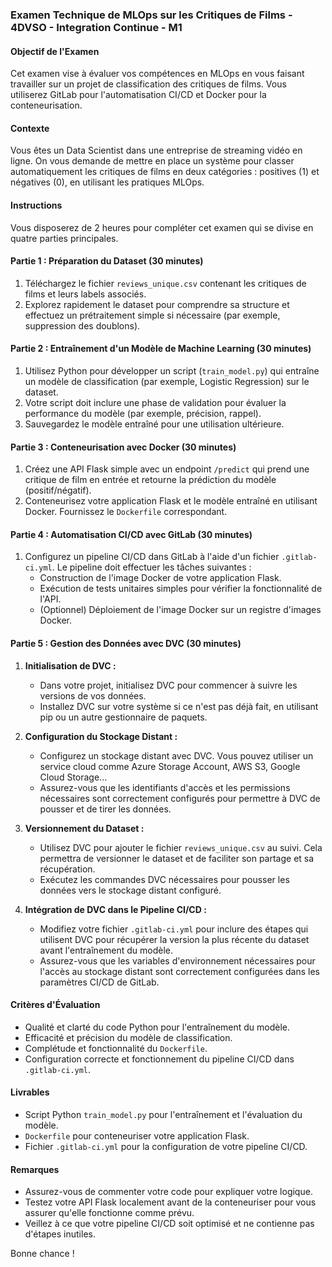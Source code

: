 ### Examen Technique de MLOps sur les Critiques de Films - 4DVSO - Integration Continue - M1

#### Objectif de l'Examen
Cet examen vise à évaluer vos compétences en MLOps en vous faisant travailler sur un projet de classification des critiques de films. Vous utiliserez GitLab pour l'automatisation CI/CD et Docker pour la conteneurisation.

#### Contexte
Vous êtes un Data Scientist dans une entreprise de streaming vidéo en ligne. On vous demande de mettre en place un système pour classer automatiquement les critiques de films en deux catégories : positives (1) et négatives (0), en utilisant les pratiques MLOps.

#### Instructions
Vous disposerez de 2 heures pour compléter cet examen qui se divise en quatre parties principales.

#### Partie 1 : Préparation du Dataset (30 minutes)
1. Téléchargez le fichier `reviews_unique.csv` contenant les critiques de films et leurs labels associés.
2. Explorez rapidement le dataset pour comprendre sa structure et effectuez un prétraitement simple si nécessaire (par exemple, suppression des doublons).

#### Partie 2 : Entraînement d'un Modèle de Machine Learning (30 minutes)
1. Utilisez Python pour développer un script (`train_model.py`) qui entraîne un modèle de classification (par exemple, Logistic Regression) sur le dataset.
2. Votre script doit inclure une phase de validation pour évaluer la performance du modèle (par exemple, précision, rappel).
3. Sauvegardez le modèle entraîné pour une utilisation ultérieure.

#### Partie 3 : Conteneurisation avec Docker (30 minutes)
1. Créez une API Flask simple avec un endpoint `/predict` qui prend une critique de film en entrée et retourne la prédiction du modèle (positif/négatif).
2. Conteneurisez votre application Flask et le modèle entraîné en utilisant Docker. Fournissez le `Dockerfile` correspondant.

#### Partie 4 : Automatisation CI/CD avec GitLab (30 minutes)
1. Configurez un pipeline CI/CD dans GitLab à l'aide d'un fichier `.gitlab-ci.yml`. Le pipeline doit effectuer les tâches suivantes :
   - Construction de l'image Docker de votre application Flask.
   - Exécution de tests unitaires simples pour vérifier la fonctionnalité de l'API.
   - (Optionnel) Déploiement de l'image Docker sur un registre d'images Docker.

#### Partie 5 : Gestion des Données avec DVC (30 minutes)
1. **Initialisation de DVC :**
   - Dans votre projet, initialisez DVC pour commencer à suivre les versions de vos données.
   - Installez DVC sur votre système si ce n'est pas déjà fait, en utilisant pip ou un autre gestionnaire de paquets.

2. **Configuration du Stockage Distant :**
   - Configurez un stockage distant avec DVC. Vous pouvez utiliser un service cloud comme Azure Storage Account, AWS S3, Google Cloud Storage...
   - Assurez-vous que les identifiants d'accès et les permissions nécessaires sont correctement configurés pour permettre à DVC de pousser et de tirer les données.

3. **Versionnement du Dataset :**
   - Utilisez DVC pour ajouter le fichier `reviews_unique.csv` au suivi. Cela permettra de versionner le dataset et de faciliter son partage et sa récupération.
   - Exécutez les commandes DVC nécessaires pour pousser les données vers le stockage distant configuré.

4. **Intégration de DVC dans le Pipeline CI/CD :**
   - Modifiez votre fichier `.gitlab-ci.yml` pour inclure des étapes qui utilisent DVC pour récupérer la version la plus récente du dataset avant l'entraînement du modèle.
   - Assurez-vous que les variables d'environnement nécessaires pour l'accès au stockage distant sont correctement configurées dans les paramètres CI/CD de GitLab.

#### Critères d'Évaluation
- Qualité et clarté du code Python pour l'entraînement du modèle.
- Efficacité et précision du modèle de classification.
- Complétude et fonctionnalité du `Dockerfile`.
- Configuration correcte et fonctionnement du pipeline CI/CD dans `.gitlab-ci.yml`.

#### Livrables
- Script Python `train_model.py` pour l'entraînement et l'évaluation du modèle.
- `Dockerfile` pour conteneuriser votre application Flask.
- Fichier `.gitlab-ci.yml` pour la configuration de votre pipeline CI/CD.

#### Remarques
- Assurez-vous de commenter votre code pour expliquer votre logique.
- Testez votre API Flask localement avant de la conteneuriser pour vous assurer qu'elle fonctionne comme prévu.
- Veillez à ce que votre pipeline CI/CD soit optimisé et ne contienne pas d'étapes inutiles.

Bonne chance !
